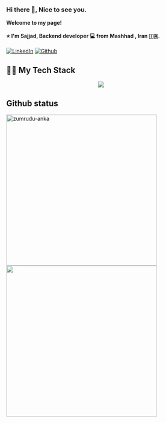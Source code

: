 ### Hi there 👋, Nice to see you. 


<b> Welcome to my page! <br/><br/> 
⭐️ I'm Sajjad, Backend developer 💻 from Mashhad , Iran 🇮🇷.</b><br/><br/>
<a href="https://www.linkedin.com/in/sajjad-fani-b40753211/" target="_blank"><img alt="LinkedIn" src="https://img.shields.io/badge/linkedin-29146b?&style=for-the-badge&logo=linkedin&logoColor=white" /></a> <a href="https://github.com/sjdfani" target="_blank"><img alt="Github" src="https://img.shields.io/badge/GitHub-7c31e3?&style=for-the-badge&logo=Github&logoColor=white" /></a> 

## 👨‍💻 My Tech Stack

<p align="center">
  <a href="https://skillicons.dev">
    <img src="https://skillicons.dev/icons?i=py,django,fastapi,flask,postgres,rabbitmq,redis,docker,bash,postman,linux,git,github,gitlab,vscode,flutter,androidstudio,html,css,js,sklearn" />
  </a>
</p>


## Github status

<p>
  <div>
    <a href="https://github.com/denvercoder1/github-readme-streak-stats" title="Go to Source">
      <img  width=400 src="https://github-readme-stats.vercel.app/api?username=sjdfani&show_icons=true&theme=prussian&hide_border=true" alt="zumrudu-anka" />
    </a>
    <a href="https://github.com/anuraghazra/github-readme-stats" title="Go to Source">
      <img  width=400 src="https://github-readme-streak-stats.herokuapp.com?user=sjdfani&theme=prussian&hide_border=true" />
    </a>
  </div>
  <br>
</p>
